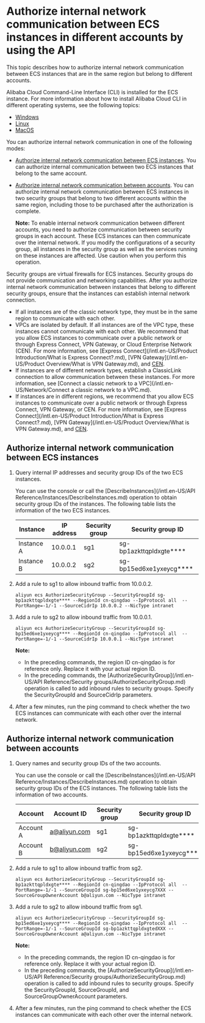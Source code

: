 # Authorize internal network communication between ECS instances in different accounts by using the API

This topic describes how to authorize internal network communication between ECS instances that are in the same region but belong to different accounts.

Alibaba Cloud Command-Line Interface \(CLI\) is installed for the ECS instance. For more information about how to install Alibaba Cloud CLI in different operating systems, see the following topics:

-   [Windows]()
-   [Linux]()
-   [MacOS]()

You can authorize internal network communication in one of the following modes:

-   [Authorize internal network communication between ECS instances](#section_bpp_qvf_ip5). You can authorize internal communication between two ECS instances that belong to the same account.
-   [Authorize internal network communication between accounts](#section_003_ysx_s54). You can authorize internal network communication between ECS instances in two security groups that belong to two different accounts within the same region, including those to be purchased after the authorization is complete.

    **Note:** To enable internal network communication between different accounts, you need to authorize communication between security groups in each account. These ECS instances can then communicate over the internal network. If you modify the configurations of a security group, all instances in the security group as well as the services running on these instances are affected. Use caution when you perform this operation.


Security groups are virtual firewalls for ECS instances. Security groups do not provide communication and networking capabilities. After you authorize internal network communication between instances that belong to different security groups, ensure that the instances can establish internal network connection.

-   If all instances are of the classic network type, they must be in the same region to communicate with each other.
-   VPCs are isolated by default. If all instances are of the VPC type, these instances cannot communicate with each other. We recommend that you allow ECS instances to communicate over a public network or through Express Connect, VPN Gateway, or Cloud Enterprise Network \(CEN\). For more information, see [Express Connect](/intl.en-US/Product Introduction/What is Express Connect?.md), [VPN Gateway](/intl.en-US/Product Overview/What is VPN Gateway.md), and [CEN]().
-   If instances are of different network types, establish a ClassicLink connection to allow communication between these instances. For more information, see [Connect a classic network to a VPC](/intl.en-US/Network/Connect a classic network to a VPC.md).
-   If instances are in different regions, we recommend that you allow ECS instances to communicate over a public network or through Express Connect, VPN Gateway, or CEN. For more information, see [Express Connect](/intl.en-US/Product Introduction/What is Express Connect?.md), [VPN Gateway](/intl.en-US/Product Overview/What is VPN Gateway.md), and [CEN]().

## Authorize internal network communication between ECS instances

1.  Query internal IP addresses and security group IDs of the two ECS instances.

    You can use the console or call the [DescribeInstances](/intl.en-US/API Reference/Instances/DescribeInstances.md) operation to obtain security group IDs of the instances. The following table lists the information of the two ECS instances.

    |Instance|IP address|Security group|Security group ID|
    |--------|----------|--------------|-----------------|
    |Instance A|10.0.0.1|sg1|sg-bp1azkttqpldxgte\*\*\*\*|
    |Instance B|10.0.0.2|sg2|sg-bp15ed6xe1yxeycg\*\*\*\*|

2.  Add a rule to sg1 to allow inbound traffic from 10.0.0.2.

    ```
    aliyun ecs AuthorizeSecurityGroup --SecurityGroupId sg-bp1azkttqpldxgte**** --RegionId cn-qingdao --IpProtocol all  --PortRange=-1/-1 --SourceCidrIp 10.0.0.2 --NicType intranet
    ```

3.  Add a rule to sg2 to allow inbound traffic from 10.0.0.1.

    ```
    aliyun ecs AuthorizeSecurityGroup --SecurityGroupId sg-bp15ed6xe1yxeycg**** --RegionId cn-qingdao --IpProtocol all  --PortRange=-1/-1 --SourceCidrIp 10.0.0.1 --NicType intranet
    ```

    **Note:**

    -   In the preceding commands, the region ID cn-qingdao is for reference only. Replace it with your actual region ID.
    -   In the preceding commands, the [AuthorizeSecurityGroup](/intl.en-US/API Reference/Security groups/AuthorizeSecurityGroup.md) operation is called to add inbound rules to security groups. Specify the SecurityGroupId and SourceCidrIp parameters.
4.  After a few minutes, run the ping command to check whether the two ECS instances can communicate with each other over the internal network.


## Authorize internal network communication between accounts

1.  Query names and security group IDs of the two accounts.

    You can use the console or call the [DescribeInstances](/intl.en-US/API Reference/Instances/DescribeInstances.md) operation to obtain security group IDs of the ECS instances. The following table lists the information of two accounts.

    |Account|Account ID|Security group|Security group ID|
    |-------|----------|--------------|-----------------|
    |Account A|a@aliyun.com|sg1|sg-bp1azkttqpldxgte\*\*\*\*|
    |Account B|b@aliyun.com|sg2|sg-bp15ed6xe1yxeycg\*\*\*\*|

2.  Add a rule to sg1 to allow inbound traffic from sg2.

    ```
    aliyun ecs AuthorizeSecurityGroup --SecurityGroupId sg-bp1azkttqpldxgte**** --RegionId cn-qingdao --IpProtocol all  --PortRange=-1/-1 --SourceGroupId sg-bp15ed6xe1yxeycg7XXX --SourceGroupOwnerAccount b@aliyun.com --NicType intranet
    ```

3.  Add a rule to sg2 to allow inbound traffic from sg1.

    ```
    aliyun ecs AuthorizeSecurityGroup --SecurityGroupId sg-bp15ed6xe1yxeycg**** --RegionId cn-qingdao --IpProtocol all  --PortRange=-1/-1 --SourceGroupId sg-bp1azkttqpldxgtedXXX --SourceGroupOwnerAccount a@aliyun.com --NicType intranet
    ```

    **Note:**

    -   In the preceding commands, the region ID cn-qingdao is for reference only. Replace it with your actual region ID.
    -   In the preceding commands, the [AuthorizeSecurityGroup](/intl.en-US/API Reference/Security groups/AuthorizeSecurityGroup.md) operation is called to add inbound rules to security groups. Specify the SecurityGroupId, SourceGroupId, and SourceGroupOwnerAccount parameters.
4.  After a few minutes, run the ping command to check whether the ECS instances can communicate with each other over the internal network.


